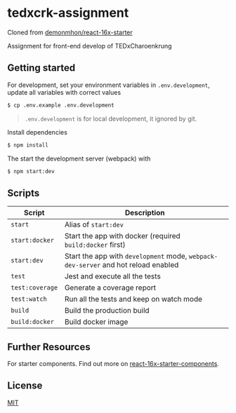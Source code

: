 # tedxcrk-assignment

Cloned from [demonmhon/react-16x-starter](https://github.com/demonmhon/react-16x-starter)

Assignment for front-end develop of TEDxCharoenkrung

## Getting started

For development, set your environment variables in `.env.development`, update all variables with correct values

```bash
$ cp .env.example .env.development
```

> `.env.development` is for local development, it ignored by git.

Install dependencies

```bash
$ npm install
```

The start the development server (webpack) with

```bash
$ npm start:dev
```


## Scripts

| Script | Description |
|-|-|
| `start` | Alias of `start:dev` |
| `start:docker` | Start the app with docker (required `build:docker` first) |
| `start:dev` | Start the app with `development` mode, `webpack-dev-server` and hot reload enabled |
| `test` | Jest and execute all the tests |
| `test:coverage` | Generate a coverage report |
| `test:watch` | Run all the tests and keep on watch mode |
| `build` | Build the production build |
| `build:docker` | Build docker image |


## Further Resources

For starter components. Find out more on [react-16x-starter-components](https://github.com/demonmhon/react-16x-starter-components).


## License

[MIT](LICENSE.md)
